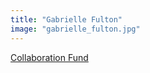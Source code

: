 ```yaml
---
title: "Gabrielle Fulton"
image: "gabrielle_fulton.jpg"
---
```


[Collaboration Fund](/programs/collaboration-fund)